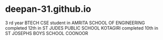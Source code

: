 # deepan-31.github.io

3 rd year BTECH CSE student in AMRITA SCHOOL OF ENGINEERING
completed 12th in ST JUDES PUBLIC SCHOOL KOTAGIRI
completed 10th in ST JOSEPHS BOYS SCHOOL COONOOR
